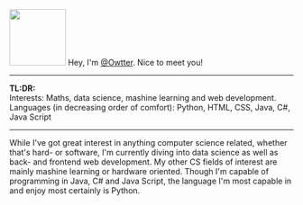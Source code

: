 <img style="width:100px;height:auto;" src="https://emojipedia-us.s3.dualstack.us-west-1.amazonaws.com/thumbs/120/twitter/282/otter_1f9a6.png" alt="">
Hey, I'm <a href="github.com/owtter">@Owtter</a>. Nice to meet you!
<br>
<hr>
<strong>TL:DR:</strong>
<br>
Interests: Maths, data science, mashine learning and web development.
<br>
Languages (in decreasing order of comfort): Python, HTML, CSS, Java, C#, Java Script
<br>
<hr>
While I've got great interest in anything computer science related, whether that's hard- or software, I'm currently 
diving into data science as well as back- and frontend web development.
My other CS fields of interest are mainly mashine learning or hardware oriented. Though I'm capable of programming 
in Java, C# and Java Script, the language I'm most capable in and enjoy most certainly is Python. 
<br>



<!---
Owtter/Owtter is a ✨ special ✨ repository because its `README.md` (this file) appears on your GitHub profile.
You can click the Preview link to take a look at your changes.
--->
